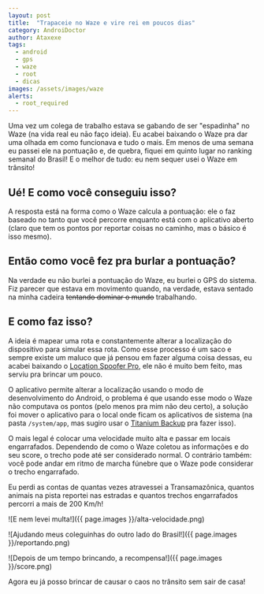```yaml
---
layout: post
title:  "Trapaceie no Waze e vire rei em poucos dias"
category: AndroiDoctor
author: Ataxexe
tags:
  - android
  - gps
  - waze
  - root
  - dicas
images: /assets/images/waze
alerts:
  - root_required
---
```


Uma vez um colega de trabalho estava se gabando de ser "espadinha" no Waze (na vida real eu nāo faço ideia). Eu acabei baixando o Waze pra dar uma olhada em como funcionava e tudo o mais. Em menos de uma semana eu passei ele na pontuação e, de quebra, fiquei em quinto lugar no ranking semanal do Brasil! E o melhor de tudo: eu nem sequer usei o Waze em trânsito!

## Ué! E como você conseguiu isso?

A resposta está na forma como o Waze calcula a pontuação: ele o faz baseado no tanto que você percorre enquanto está com o aplicativo aberto (claro que tem os pontos por reportar coisas no caminho, mas o básico é isso mesmo).

## Então como você fez pra burlar a pontuação?

Na verdade eu não burlei a pontuação do Waze, eu burlei o GPS do sistema. Fiz parecer que estava em movimento quando, na verdade, estava sentado na minha cadeira ~~tentando dominar o mundo~~ trabalhando.

## E como faz isso?

A ideia é mapear uma rota e constantemente alterar a localização do dispositivo para simular essa rota. Como esse processo é um saco e sempre existe um maluco que já pensou em fazer alguma coisa dessas, eu acabei baixando o [Location Spoofer Pro][], ele não é muito bem feito, mas serviu pra brincar um pouco.

O aplicativo permite alterar a localização usando o modo de desenvolvimento do Android, o problema é que usando esse modo o Waze não computava os pontos (pelo menos pra mim não deu certo), a solução foi mover o aplicativo para o local onde ficam os aplicativos de sistema (na pasta `/system/app`, mas sugiro usar o [Titanium Backup][] pra fazer isso).

O mais legal é colocar uma velocidade muito alta e passar em locais engarrafados. Dependendo de como o Waze coletou as informações e do seu score, o trecho pode até ser considerado normal. O contrário também: você pode andar em ritmo de marcha fúnebre que o Waze pode considerar o trecho engarrafado.

Eu perdi as contas de quantas vezes atravessei a Transamazônica, quantos animais na pista reportei nas estradas e quantos trechos engarrafados percorri a mais de 200 Km/h!

![E nem levei multa!]({{ page.images }}/alta-velocidade.png)

![Ajudando meus coleguinhas do outro lado do Brasil!]({{ page.images }}/reportando.png)

![Depois de um tempo brincando, a recompensa!]({{ page.images }}/score.png)

Agora eu já posso brincar de causar o caos no trânsito sem sair de casa!

[location spoofer pro]: <{% play_store org.ajeje.locationspooferpro %}>
[titanium backup]: <{% play_store com.keramidas.TitaniumBackup %}>